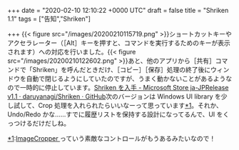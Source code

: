 
+++
date = "2020-02-10 12:10:22 +0000 UTC"
draft = false
title = "Shriken 1.1"
tags = ["告知","Shriken"]

+++
{{< figure src="/images/20200210115719.png"  >}}ショートカットキーやアクセラレーター（［Alt］キーを押すと、コマンドを実行するためのキーが表示されます）への対応を行いました。{{< figure src="/images/20200210122602.png"  >}}あと、他のアプリから［共有］コマンドで「Shriken」を呼んだときだけ、［コピー］［保存］処理の終了後にウィンドウを自動で閉じるようにしていたのですが、うまく動かないことがあるようなので一時的に停止しています。[Shriken を入手 - Microsoft Store ja-JP](https://www.microsoft.com/ja-jp/p/shriken/9nwsxb0bxg1j?rtc=1&amp;activetab=pivot:overviewtab)<a href="https://github.com/daruyanagi/Shriken/releases/tag/v1.1">Release v1.1 · daruyanagi/Shriken · GitHub</a>次のバージョンは Windows UI library を少し試して、Crop 処理を入れられたらいいなーって思っています<a href="#f-a73ecabd" name="fn-a73ecabd" title="[https://docs.microsoft.com/en-us/windows/communitytoolkit/controls/imagecropper:title=ImageCropper ]っていう素敵なコントロールがもうあるみたいなので！">*1</a>。それか、Undo/Redo かな……すでに履歴リストを保持する設計になってるんで、UI をくっつけるだけだしね。
<div class="footnote">
<a href="#fn-a73ecabd" name="f-a73ecabd" class="footnote-number">*1</a><span class="footnote-delimiter">:</span><span class="footnote-text"><a href="https://docs.microsoft.com/en-us/windows/communitytoolkit/controls/imagecropper">ImageCropper </a>っていう素敵なコントロールがもうあるみたいなので！</span>
</div>

